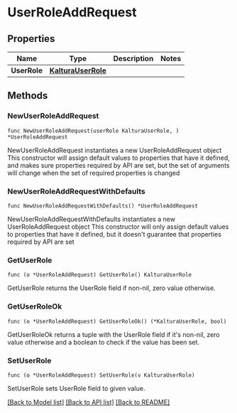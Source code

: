 # UserRoleAddRequest

## Properties

Name | Type | Description | Notes
------------ | ------------- | ------------- | -------------
**UserRole** | [**KalturaUserRole**](KalturaUserRole.md) |  | 

## Methods

### NewUserRoleAddRequest

`func NewUserRoleAddRequest(userRole KalturaUserRole, ) *UserRoleAddRequest`

NewUserRoleAddRequest instantiates a new UserRoleAddRequest object
This constructor will assign default values to properties that have it defined,
and makes sure properties required by API are set, but the set of arguments
will change when the set of required properties is changed

### NewUserRoleAddRequestWithDefaults

`func NewUserRoleAddRequestWithDefaults() *UserRoleAddRequest`

NewUserRoleAddRequestWithDefaults instantiates a new UserRoleAddRequest object
This constructor will only assign default values to properties that have it defined,
but it doesn't guarantee that properties required by API are set

### GetUserRole

`func (o *UserRoleAddRequest) GetUserRole() KalturaUserRole`

GetUserRole returns the UserRole field if non-nil, zero value otherwise.

### GetUserRoleOk

`func (o *UserRoleAddRequest) GetUserRoleOk() (*KalturaUserRole, bool)`

GetUserRoleOk returns a tuple with the UserRole field if it's non-nil, zero value otherwise
and a boolean to check if the value has been set.

### SetUserRole

`func (o *UserRoleAddRequest) SetUserRole(v KalturaUserRole)`

SetUserRole sets UserRole field to given value.



[[Back to Model list]](../README.md#documentation-for-models) [[Back to API list]](../README.md#documentation-for-api-endpoints) [[Back to README]](../README.md)


